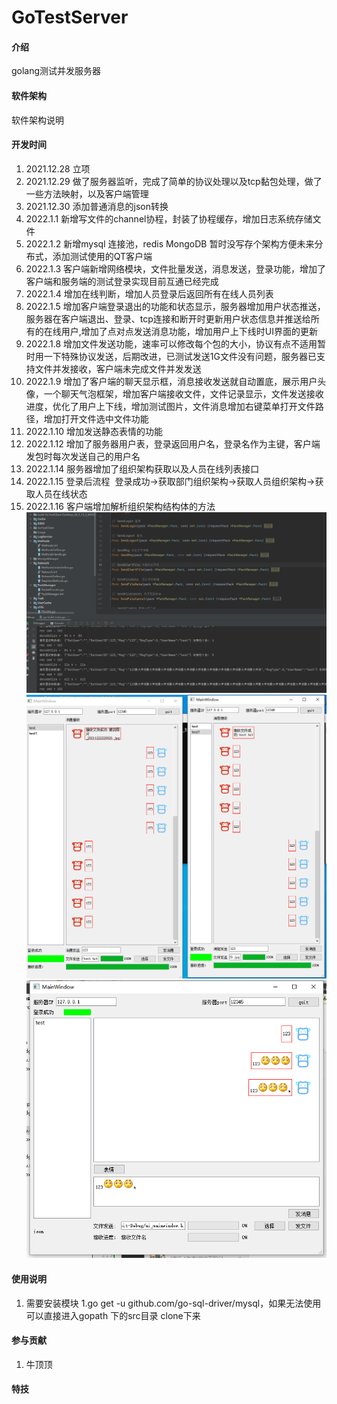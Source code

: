 # GoTestServer

#### 介绍
golang测试并发服务器

#### 软件架构
软件架构说明

#### 开发时间

1.  2021.12.28  立项
2.  2021.12.29  做了服务器监听，完成了简单的协议处理以及tcp黏包处理，做了一些方法映射，以及客户端管理
3.  2021.12.30	添加普通消息的json转换
4.  2022.1.1    新增写文件的channel协程，封装了协程缓存，增加日志系统存储文件
5.  2022.1.2    新增mysql 连接池，redis MongoDB 暂时没写存个架构方便未来分布式，添加测试使用的QT客户端
6.  2022.1.3    客户端新增网络模块，文件批量发送，消息发送，登录功能，增加了客户端和服务端的测试登录实现目前互通已经完成
7.  2022.1.4    增加在线判断，增加人员登录后返回所有在线人员列表
8.  2022.1.5    增加客户端登录退出的功能和状态显示，服务器增加用户状态推送，服务器在客户端退出、登录、tcp连接和断开时更新用户状态信息并推送给所有的在线用户,增加了点对点发送消息功能，增加用户上下线时UI界面的更新
9.  2022.1.8    增加文件发送功能，速率可以修改每个包的大小，协议有点不适用暂时用一下特殊协议发送，后期改进，已测试发送1G文件没有问题，服务器已支持文件并发接收，客户端未完成文件并发发送
10. 2022.1.9   增加了客户端的聊天显示框，消息接收发送就自动置底，展示用户头像，一个聊天气泡框架，增加客户端接收文件，文件记录显示，文件发送接收进度，优化了用户上下线，增加测试图片，文件消息增加右键菜单打开文件路径，增加打开文件选中文件功能
11. 2022.1.10  增加发送静态表情的功能
12. 2022.1.12  增加了服务器用户表，登录返回用户名，登录名作为主键，客户端发包时每次发送自己的用户名
13. 2022.1.14  服务器增加了组织架构获取以及人员在线列表接口
14. 2022.1.15  登录后流程  登录成功->获取部门组织架构->获取人员组织架构->获取人员在线状态
15. 2022.1.16  客户端增加解析组织架构结构体的方法
![输入图片说明](image/server_show.png)
![输入图片说明](image/file_msg1.png)
![输入图片说明](image/emoji_frist.png)
#### 使用说明
1.    需要安装模块
    1.go  get  -u github.com/go-sql-driver/mysql，如果无法使用可以直接进入gopath 下的src目录  clone下来



#### 参与贡献

1.  牛顶顶

#### 特技


